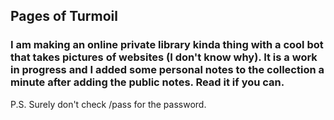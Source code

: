 ## Pages of Turmoil

### I am making an online private library kinda thing with a cool bot that takes pictures of websites (I don't know why). It is a work in progress and I added some personal notes to the collection a minute after adding the public notes. Read it if you can.

P.S. Surely don't check /pass for the password.
